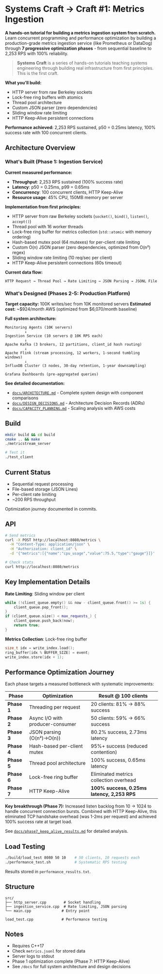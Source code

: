 # Systems Craft → Craft #1: Metrics Ingestion

**A hands-on tutorial for building a metrics ingestion system from scratch.** Learn concurrent programming and performance optimization by building a production-grade metrics ingestion service (like Prometheus or DataDog) through **7 progressive optimization phases** - from sequential baseline to 2,253 RPS with 100% reliability.

> **Systems Craft** is a series of hands-on tutorials teaching systems engineering through building real infrastructure from first principles. This is the first craft.

**What you'll build:**
- HTTP server from raw Berkeley sockets
- Lock-free ring buffers with atomics
- Thread pool architecture
- Custom JSON parser (zero dependencies)
- Sliding window rate limiting
- HTTP Keep-Alive persistent connections

**Performance achieved:** 2,253 RPS sustained, p50 = 0.25ms latency, 100% success rate with 100 concurrent clients.

## Architecture Overview

### What's Built (Phase 1: Ingestion Service)

**Current measured performance:**
- **Throughput**: 2,253 RPS sustained (100% success rate)
- **Latency**: p50 = 0.25ms, p99 = 0.65ms
- **Concurrency**: 100 concurrent clients, HTTP Keep-Alive
- **Resource usage**: 45% CPU, 150MB memory per server

**Implementation from first principles:**
- HTTP server from raw Berkeley sockets (`socket()`, `bind()`, `listen()`, `accept()`)
- Thread pool with 16 worker threads
- Lock-free ring buffer for metrics collection (`std::atomic` with memory ordering)
- Hash-based mutex pool (64 mutexes) for per-client rate limiting
- Custom O(n) JSON parser (zero dependencies, optimized from O(n²) regex)
- Sliding window rate limiting (10 req/sec per client)
- HTTP Keep-Alive persistent connections (60s timeout)

**Current data flow:**
```
HTTP Request → Thread Pool → Rate Limiting → JSON Parsing → JSONL File
```

### What's Designed (Phases 2-5: Production Platform)

**Target capacity:** 100K writes/sec from 10K monitored servers
**Estimated cost:** ~$924/month AWS (optimized from $6,070/month baseline)

**Full system architecture:**
```
Monitoring Agents (10K servers)
         ↓
Ingestion Service (10 servers @ 10K RPS each)
         ↓
Apache Kafka (3 brokers, 12 partitions, client_id hash routing)
         ↓
Apache Flink (stream processing, 12 workers, 1-second tumbling windows)
         ↓
InfluxDB Cluster (3 nodes, 30-day retention, 1-year downsampling)
         ↓
Grafana Dashboards (pre-aggregated queries)
```

**See detailed documentation:**
- [`docs/ARCHITECTURE.md`](docs/ARCHITECTURE.md) - Complete system design with component comparisons
- [`docs/DESIGN_DECISIONS.md`](docs/DESIGN_DECISIONS.md) - Architecture Decision Records (ADRs)
- [`docs/CAPACITY_PLANNING.md`](docs/CAPACITY_PLANNING.md) - Scaling analysis with AWS costs

## Build

```bash
mkdir build && cd build
cmake .. && make
./metricstream_server
```

```bash
# Test it
./test_client
```

## Current Status

- Sequential request processing
- File-based storage (JSON Lines)
- Per-client rate limiting
- ~200 RPS throughput

Optimization journey documented in commits.

## API

```bash
# Send metrics
curl -X POST http://localhost:8080/metrics \
  -H "Content-Type: application/json" \
  -H "Authorization: client_id" \
  -d '{"metrics":[{"name":"cpu_usage","value":75.5,"type":"gauge"}]}'

# Check stats  
curl http://localhost:8080/metrics
```

## Key Implementation Details

**Rate Limiting**: Sliding window per client
```cpp
while (!client_queue.empty() && now - client_queue.front() >= 1s) {
    client_queue.pop_front();
}
if (client_queue.size() < max_requests_) {
    client_queue.push_back(now);
    return true;
}
```

**Metrics Collection**: Lock-free ring buffer
```cpp
size_t idx = write_index.load();
ring_buffer[idx % BUFFER_SIZE] = event;
write_index.store(idx + 1);
```

## Performance Optimization Journey

Each phase targets a measured bottleneck with systematic improvements:

| Phase | Optimization | Result @ 100 clients |
|-------|-------------|---------------------|
| **Phase 1** | Threading per request | 20 clients: 81% → 88% success |
| **Phase 2** | Async I/O with producer-consumer | 50 clients: 59% → 66% success |
| **Phase 3** | JSON parsing (O(n²)→O(n)) | 80.2% success, 2.73ms latency |
| **Phase 4** | Hash-based per-client mutex | 95%+ success (reduced contention) |
| **Phase 5** | Thread pool architecture | 100% success, 0.65ms latency |
| **Phase 6** | Lock-free ring buffer | Eliminated metrics collection overhead |
| **Phase 7** | HTTP Keep-Alive | **100% success, 0.25ms latency, 2,253 RPS** |

**Key breakthrough (Phase 7):** Increased listen backlog from 10 → 1024 to handle concurrent connection bursts. Combined with HTTP Keep-Alive, this eliminated TCP handshake overhead (was 1-2ms per request) and achieved 100% success rate at target load.

See [`docs/phase7_keep_alive_results.md`](docs/phase7_keep_alive_results.md) for detailed analysis.

## Load Testing

```bash
./build/load_test 8080 50 10    # 50 clients, 10 requests each
./performance_test.sh           # Systematic RPS testing
```

Results stored in `performance_results.txt`.

## Structure

```
src/
├── http_server.cpp        # Socket handling
├── ingestion_service.cpp  # Rate limiting, JSON parsing  
└── main.cpp              # Entry point

load_test.cpp             # Performance testing
```

## Notes

- Requires C++17
- Check `metrics.jsonl` for stored data
- Server logs to stdout
- Phase 1 optimization complete (Phase 7: HTTP Keep-Alive)
- See `/docs` for full system architecture and design decisions